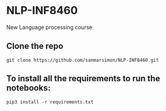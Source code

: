 # NLP-INF8460
New Language processing course

## Clone the repo

```
git clone https://github.com/sanmarsimon/NLP-INF8460.git
```

## To install all the requirements to run the notebooks:
```
pip3 install -r requirements.txt
```

